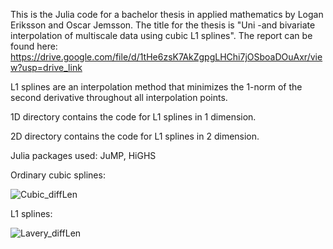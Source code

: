 
This is the Julia code for a bachelor thesis in applied mathematics by Logan Eriksson and Oscar Jemsson. 
The title for the thesis is "Uni -and bivariate interpolation of
multiscale data using cubic L1 splines". 
The report can be found here: https://drive.google.com/file/d/1tHe6zsK7AkZgpgLHChi7jOSboaDOuAxr/view?usp=drive_link

L1 splines are an interpolation method that minimizes the 1-norm of the second derivative throughout all interpolation points.

1D directory contains the code for L1 splines in 1 dimension.

2D directory contains the code for L1 splines in 2 dimension.

Julia packages used: JuMP, HiGHS


Ordinary cubic splines:

![Cubic_diffLen](https://github.com/user-attachments/assets/c364d422-5ef3-40ff-afd2-9851297cf428)

L1 splines:

![Lavery_diffLen](https://github.com/user-attachments/assets/711b6ac9-a2ef-49b4-85e5-3ca9ee92b5e1)

